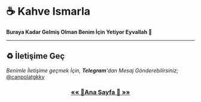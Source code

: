 # ☕️ Kahve Ismarla

**Buraya Kadar Gelmiş Olman Benim İçin Yetiyor Eyvallah 🌹**

    
* * *

## ♻️ İletişime Geç 

*Benimle İletişime geçmek İçin, **Telegram**'dan Mesaj Gönderebilirsiniz;* [@canpolatgkky](https://t.me/canpolatgkky)


<h3 style='text-align: center;'><a style='font-weight: bold;' href='./'>«« 📑Ana Sayfa 📑 »»</a></h3>

